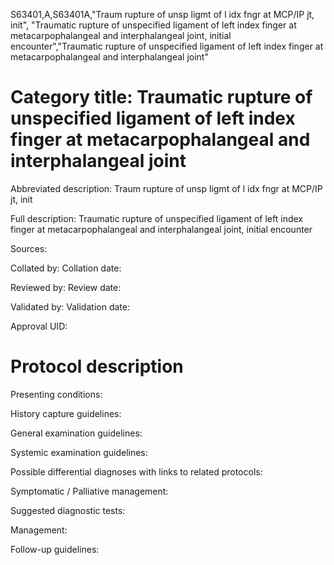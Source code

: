S63401,A,S63401A,"Traum rupture of unsp ligmt of l idx fngr at MCP/IP jt, init", "Traumatic rupture of unspecified ligament of left index finger at metacarpophalangeal and interphalangeal joint, initial encounter","Traumatic rupture of unspecified ligament of left index finger at metacarpophalangeal and interphalangeal joint"
# Category title: Traumatic rupture of unspecified ligament of left index finger at metacarpophalangeal and interphalangeal joint

Abbreviated description: Traum rupture of unsp ligmt of l idx fngr at MCP/IP jt, init

Full description: Traumatic rupture of unspecified ligament of left index finger at metacarpophalangeal and interphalangeal joint, initial encounter

Sources:

Collated by:
Collation date:

Reviewed by:
Review date:

Validated by:
Validation date:

Approval UID:

# Protocol description

Presenting conditions:

History capture guidelines:

General examination guidelines:

Systemic examination guidelines:

Possible differential diagnoses with links to related protocols:

Symptomatic / Palliative management:

Suggested diagnostic tests:

Management:

Follow-up guidelines:
